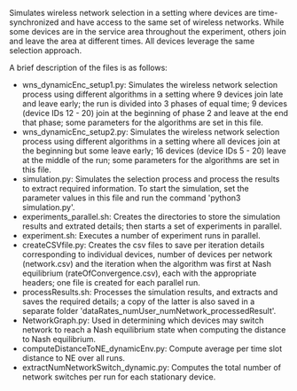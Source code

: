 Simulates wireless network selection in a setting where devices are time-synchronized and have access to the same set of wireless networks. While some devices are in the service area throughout the experiment, others join and leave the area at different times. All devices leverage the same selection approach.

A brief description of the files is as follows:
* wns_dynamicEnc_setup1.py: Simulates the wireless network selection process using different algorithms in a setting where 9 devices join late and leave early; the run is divided into 3 phases of equal time; 9 devices (device IDs 12 - 20) join at the beginning of phase 2 and leave at the end that phase; some parameters for the algorithms are set in this file.
* wns_dynamicEnc_setup2.py: Simulates the wireless network selection process using different algorithms in a setting where all devices join at the beginning but some leave early; 16 devices (device IDs 5 - 20) leave at the middle of the run; some parameters for the algorithms are set in this file.
* simulation.py: Simulates the selection process and process the results to extract required information. To start the simulation, set the parameter values in this file and run the command 'python3 simulation.py'.
* experiments_parallel.sh: Creates the directories to store the simulation results and extrated details; then starts a set of experiments in parallel.
* experiment.sh: Executes a number of experiment runs in parallel.
* createCSVfile.py: Creates the csv files to save per iteration details corresponding to individual devices, number of devices per network (network.csv) and the iteration when the algorithm was first at Nash equilibrium (rateOfConvergence.csv), each with the appropriate headers; one file is created for each parallel run.
* processResults.sh: Processes the simulation results, and extracts and saves the required details; a copy of the latter is also saved in a separate folder 'dataRates_numUser_numNetwork_processedResult'.
* NetworkGraph.py: Used in determining which devices may switch network to reach a Nash equilibrium state when computing the distance to Nash equilibrium.
* computeDistanceToNE_dynamicEnv.py: Compute average per time slot distance to NE over all runs.
* extractNumNetworkSwitch_dynamic.py: Computes the total number of network switches per run for each stationary device.
